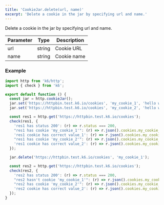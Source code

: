 ```yaml
---
title: 'CookieJar.delete(url, name)'
excerpt: 'Delete a cookie in the jar by specifying url and name.'
---
```


Delete a cookie in the jar by specifying url and name.

| Parameter          | Type   | Description                                                                                 |
| ------------------ | ------ | ------------------------------------------------------------------------------------------- |
| url                | string | Cookie URL                                                                                  |
| name               | string | Cookie name                                                                                 |

### Example

<CodeGroup labels={[]}>

```javascript
import http from 'k6/http';
import { check } from 'k6';

export default function () {
  const jar = http.cookieJar();
  jar.set('https://httpbin.test.k6.io/cookies', 'my_cookie_1', 'hello world_1');
  jar.set('https://httpbin.test.k6.io/cookies', 'my_cookie_2', 'hello world_2');

  const res1 = http.get('https://httpbin.test.k6.io/cookies');
  check(res1, {
    'res1 has status 200': (r) => r.status === 200,
    "res1 has cookie 'my_cookie_1'": (r) => r.json().cookies.my_cookie_1 !== null,
    'res1 cookie has correct value_1': (r) => r.json().cookies.my_cookie_1 == 'hello world_1',
    "res1 has cookie 'my_cookie_2'": (r) => r.json().cookies.my_cookie_2 !== null,
    'res1 cookie has correct value_2': (r) => r.json().cookies.my_cookie_2 == 'hello world_2',
  });

  jar.delete('https://httpbin.test.k6.io/cookies', 'my_cookie_1');

  const res2 = http.get('https://httpbin.test.k6.io/cookies');
  check(res2, {
    'res2 has status 200': (r) => r.status === 200,
    "res2 hasn't cookie 'my_cookie_1'": (r) => r.json().cookies.my_cookie_1 == null,
    "res2 has cookie 'my_cookie_2'": (r) => r.json().cookies.my_cookie_2 !== null,
    'res2 cookie has correct value_2': (r) => r.json().cookies.my_cookie_2 == 'hello world_2',
  });
}
```

</CodeGroup>

